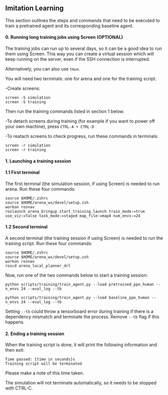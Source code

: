 ## Imitation Learning

This section outlines the steps and commands that need to be executed to train a pretrained agent and its corresponding baseline agent.

#### 0. Running long training jobs using Screen (OPTIONAL)

The training jobs can run up to several days, so it can be a good idea to run them using Screen. This way you can create a virtual session which will keep running on the server, even if the SSH connection is interrupted.

Alternatively, you can also use ```tmux```.

You will need two terminals: one for arena and one for the training script.

-Create screens:
```
screen -S simulation
screen -S training
```

Then run the training commands listed in section 1 below.

-To detach screens during training (for example if you want to power off your own machine), press ```CTRL-A + CTRL-D```

-To reatach screens to check progress, run these commands in terminals:
```
screen -r simulation
screen -r training
```

#### 1. Launching a training session

#### 1.1 First terminal
The first terminal (the simulation session, if using Screen) is needed to run arena.
Run these four commands:
```
source $HOME/.zshrc                         
source $HOME/arena_ws/devel/setup.zsh    
workon rosnav
roslaunch arena_bringup start_training.launch train_mode:=true use_viz:=false task_mode:=staged map_file:=map4 num_envs:=24
```

#### 1.2 Second terminal 
A second terminal (the training session if using Screen) is needed to run the training script.
Run these four commands:
```
source $HOME/.zshrc                        
source $HOME/arena_ws/devel/setup.zsh   
workon rosnav
roscd arena_local_planner_drl
```

Now, run one of the two commands below to start a training session:
```
python scripts/training/train_agent.py --load pretrained_ppo_human --n_envs 24 --eval_log --tb
```
```
python scripts/training/train_agent.py --load baseline_ppo_human --n_envs 24 --eval_log --tb
```

Setting ```--tb``` could throw a tensorboard error during training if there is a dependency mismatch and terminate the process. Remove ```--tb``` flag if this happens.

#### 2. Ending a training session

When the training script is done, it will print the following information and then exit:
```
Time passed: {time in seconds}s
Training script will be terminated
```

Please make a note of this time taken.

The simulation will not terminate automatically, so it needs to be stopped with CTRL-C.

